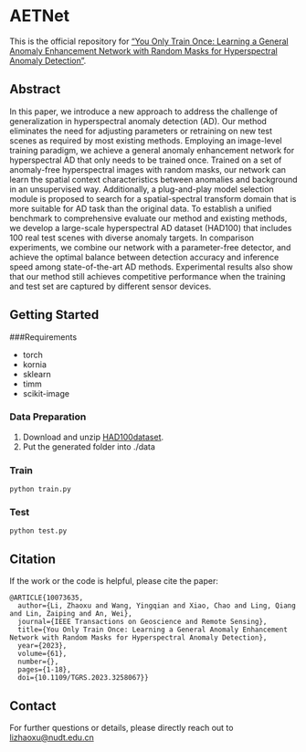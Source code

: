 # AETNet

This is the official repository for  [“You Only Train Once: Learning a General Anomaly Enhancement Network with Random Masks for Hyperspectral Anomaly Detection”](https://ieeexplore.ieee.org/document/10073635). 

## Abstract

In this paper, we introduce a new approach to address the challenge of generalization in hyperspectral anomaly detection (AD). Our method eliminates the need for adjusting parameters or retraining on new test scenes as required by most existing methods. Employing an image-level training paradigm, we achieve a general anomaly enhancement network for hyperspectral AD that only needs to be trained once. Trained on a set of anomaly-free hyperspectral images with random masks, our network can learn the spatial context characteristics between anomalies and background in an unsupervised way. Additionally, a plug-and-play model selection module is proposed to search for a spatial-spectral transform domain that is more suitable for AD task than the original data. To establish a unified benchmark to comprehensive evaluate our method and existing methods, we develop a large-scale hyperspectral AD dataset (HAD100) that includes 100 real test scenes with diverse anomaly targets. In comparison experiments, we combine our network with a parameter-free detector, and achieve the optimal balance between detection accuracy and inference speed among state-of-the-art AD methods. Experimental results also show that our method still achieves competitive performance when the training and test set are captured by different sensor devices.



## Getting Started


###Requirements

- torch
- kornia
- sklearn
- timm
- scikit-image

### Data Preparation

1. Download and unzip  [HAD100dataset]( https://zhaoxuli123.github.io/HAD100/).  
2. Put the generated folder into ./data

### Train 
```shell
python train.py
```

### Test
```shell
python test.py 
```


## Citation

If the work or the code is helpful, please cite the paper:

```
@ARTICLE{10073635,
  author={Li, Zhaoxu and Wang, Yingqian and Xiao, Chao and Ling, Qiang and Lin, Zaiping and An, Wei},
  journal={IEEE Transactions on Geoscience and Remote Sensing}, 
  title={You Only Train Once: Learning a General Anomaly Enhancement Network with Random Masks for Hyperspectral Anomaly Detection}, 
  year={2023},
  volume={61},
  number={},
  pages={1-18},
  doi={10.1109/TGRS.2023.3258067}}
```

## Contact
For further questions or details, please directly reach out to lizhaoxu@nudt.edu.cn

